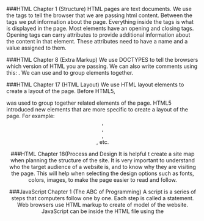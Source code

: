 ###HTML Chapter 1 (Structure)
HTML pages are text documents. We use the tags to tell the browser that we are passing html content. Between the <head> tags we put information about the page. Everything inside the <body> tags is what is displayed in the page. Most elements have an opening and closing tags. Opening tags can carry attributes to provide additional information about the content in that element. These attributes need to have a name and a value assigned to them. 

###HTML Chapter 8 (Extra Markup)
We use DOCTYPES to tell the browsers which version of HTML you are passing. We can also write comments using this: <!-- and -->. We can use and to group elements together.

###HTML Chapter 17 (HTML Layout)
We use HTML layout elements to create a layout of the page. Before HTML5, <div> was used to group together related elements of the page. HTML5 introduced new elements that are more specific to create a layout of the page. For example: <header>, <footer>, <aside>, <article>, etc. 

###HTML Chapter 18(Process and Design
It is helpful t create a site map when planning the structure of the site. It is very important to understand who the target audience of a website is, and to know why they are visiting the page. This will help when selecting the design options such as fonts, colors, images, to make the page easier to read and follow. 

###JavaScript Chapter 1 (The ABC of Programming)
A script is a series of steps that computers follow one by one. Each step is called a statement. 
Web browsers use HTML markup to create of model of the website.
JavaScript can be inside the HTML file using the <script> element. It is better to use a different file with a .js extension. 
